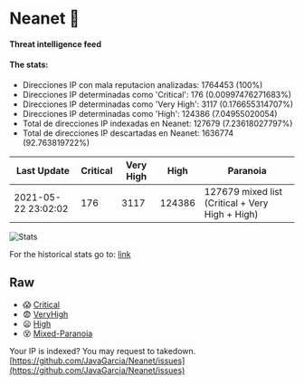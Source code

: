 # Neanet :hocho:
#### Threat intelligence feed
#### The stats:

- Direcciones IP con mala reputacion analizadas: 1764453 (100%)
- Direcciones IP determinadas como 'Critical':  176 (0.00997476271683%)
- Direcciones IP determinadas como 'Very High':  3117 (0.176655314707%)
- Direcciones IP determinadas como 'High':  124386 (7.04955020054)
- Total de direcciones IP indexadas en Neanet:  127679 (7.23618027797%)
- Total de direcciones IP descartadas en Neanet:  1636774 (92.763819722%)

| Last Update | Critical | Very High | High | Paranoia |
| --- | --- | --- | --- | --- |
| 2021-05-22 23:02:02 | 176 | 3117 | 124386 | 127679 mixed list (Critical + Very High + High)|

![Stats](https://docs.google.com/spreadsheets/d/e/2PACX-1vSnaNMIXVabIpDJjufMlzH7poXnshF3mgd8Is1g9ytUEzVsP5my4Trn8f-xkoLLQ38xpL3HtmUexLo6/pubchart?oid=501124687&format=image)

For the historical stats go to: [link](/stats.csv)
## Raw
- :scream: [Critical](https://raw.githubusercontent.com/JavaGarcia/Neanet/master/blacklists/neanet_critical.txt)
- :fearful: [VeryHigh](https://raw.githubusercontent.com/JavaGarcia/Neanet/master/blacklists/neanet_veryHigh.txtt)
- :frowning: [High](https://raw.githubusercontent.com/JavaGarcia/Neanet/master/blacklists/neanet_high.txt)
- :dizzy_face: [Mixed-Paranoia](https://raw.githubusercontent.com/JavaGarcia/Neanet/master/blacklists/neanet_all.txt)


Your IP is indexed? You may request to takedown. [https://github.com/JavaGarcia/Neanet/issues](https://github.com/JavaGarcia/Neanet/issues)

























































































































































































































































































































































































































































































































































































































































































































































































































































































































































































































































































































































































































































































































































































































































































































































































































































































































































































































































































































































































































































































































































































































































































































































































































































































































































































































































































































































































































































































































































































































































































































































































































































































































































































































































































































































































































































































































































































































































































































































































































































































































































































































































































































































































































































































































































































































































































































































































































































































































































































































































































































































































































































































































































































































































































































































































































































































































































































































































































































































































































































































































































































































































































































































































































































































































































































































































































































































